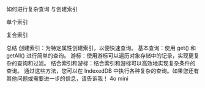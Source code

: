 如何进行复杂查询  与创建索引

单个索引

复合索引




总结
创建索引：为特定属性创建索引，以便快速查询。
基本查询：使用 get() 和 getAll() 进行简单的查询。
游标：使用游标可以遍历对象存储中的记录，实现更复杂的查询和过滤。
结合索引和游标：结合索引和游标可以高效地实现复杂条件的查询。
通过这些方法，您可以在 IndexedDB 中执行各种复杂的查询。如果您还有其他问题或需要进一步的信息，请告诉我！
4o mini


